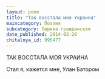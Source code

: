 ```yaml
---
layout: poem
title: "Так восстала моя Украина"
maincategory: Поэзия
subcategory: Лирика гражданская
date_published: 2014-02-26
chitalnya_id: 995477
---
```




ТАК ВОССТАЛА МОЯ УКРАИНА

Стал я, кажется мне, Улан Батором






